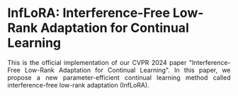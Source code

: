 # InfLoRA: Interference-Free Low-Rank Adaptation for Continual Learning

<div align="justify">
  This is the official implementation of our CVPR 2024 paper "Interference-Free Low-Rank Adaptation for Continual Learning".
In this paper, we propose a new parameter-efficient continual learning method called interference-free low-rank adaptation (InfLoRA). 
</div>

